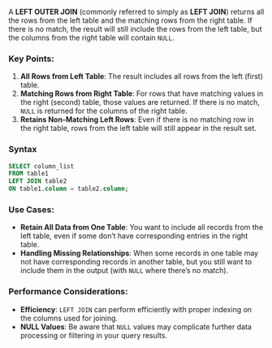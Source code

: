A **LEFT OUTER JOIN** (commonly referred to simply as **LEFT JOIN**) returns all the rows from the left table and the matching rows from the right table. If there is no match, the result will still include the rows from the left table, but the columns from the right table will contain `NULL`.

### Key Points:

1. **All Rows from Left Table**: The result includes all rows from the left (first) table.
2. **Matching Rows from Right Table**: For rows that have matching values in the right (second) table, those values are returned. If there is no match, `NULL` is returned for the columns of the right table.
3. **Retains Non-Matching Left Rows**: Even if there is no matching row in the right table, rows from the left table will still appear in the result set.

### Syntax

```sql
SELECT column_list
FROM table1
LEFT JOIN table2
ON table1.column = table2.column;
```

### Use Cases:

- **Retain All Data from One Table**: You want to include all records from the left table, even if some don’t have corresponding entries in the right table.
- **Handling Missing Relationships**: When some records in one table may not have corresponding records in another table, but you still want to include them in the output (with `NULL` where there’s no match).

### Performance Considerations:

- **Efficiency**: `LEFT JOIN` can perform efficiently with proper indexing on the columns used for joining.
- **NULL Values**: Be aware that `NULL` values may complicate further data processing or filtering in your query results.